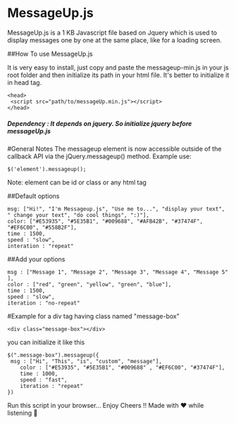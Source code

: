 # MessageUp.js

MessageUp.js is a 1 KB Javascript file based on Jquery which is used to display messages one by one at the  same place, like for a loading screen.


##How To use MessageUp.js

It is very easy to install, just copy and paste the messageup-min.js in your js root folder and then initialize its path 
in your html file. It's better to initialize it in head tag.
```
<head>
 <script src="path/to/messageUp.min.js"></script>
</head>
```
##### Dependency : It depends on jquery. So initialize jquery before messageUp.js 

#General Notes
The messageup element is now accessible outside of the callback API via the jQuery.messageup() method. 
Example use:
```
$('element').messageup();
```
Note: element can be id or class or any html tag

##Default options
```
msg: ["Hi!", "I'm Messageup.js", "Use me to...", "display your text", " change your text", "do cool things", ":)"],
color: ["#E53935", "#5E35B1", "#009688", "#AFB42B", "#37474F", "#EF6C00", "#558B2F"],
time : 1500,
speed : "slow", 
interation : "repeat"
```
##Add your options
```
msg : ["Message 1", "Message 2", "Message 3", "Message 4", "Message 5" ],
color : ["red", "green", "yellow", "green", "blue"], 
time : 1500, 
speed : "slow",
iteration : "no-repeat"
```
#Example
for a div tag having class named "message-box"
```
<div class="message-box"></div>
```
you can initialize it like this
```
$(".message-box").messageup({
 msg : ["Hi", "This", "is", "custom", "message"],
	color : ["#E53935", "#5E35B1", "#009688" , "#EF6C00", "#37474F"],
	time : 1000,
	speed : "fast",
	iteration : "repeat"
})
```

Run this script in your browser...
Enjoy Cheers !!
Made with :heart: while listening :musical_note:

